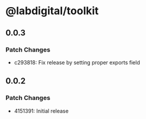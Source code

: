 # @labdigital/toolkit

## 0.0.3

### Patch Changes

- c293818: Fix release by setting proper exports field

## 0.0.2

### Patch Changes

- 4151391: Initial release
